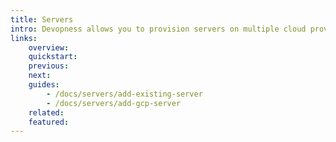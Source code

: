 ```yaml
---
title: Servers
intro: Devopness allows you to provision servers on multiple cloud providers or connect to existing servers. In this section you will learn how to create, inspect, connect and manage servers.
links:
    overview:
    quickstart:
    previous:
    next:
    guides:
        - /docs/servers/add-existing-server
        - /docs/servers/add-gcp-server
    related:
    featured:
---
```

